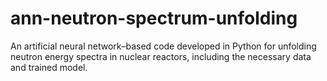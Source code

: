 # ann-neutron-spectrum-unfolding
An artificial neural network–based code developed in Python for unfolding neutron energy spectra in nuclear reactors, including the necessary data and trained model.
